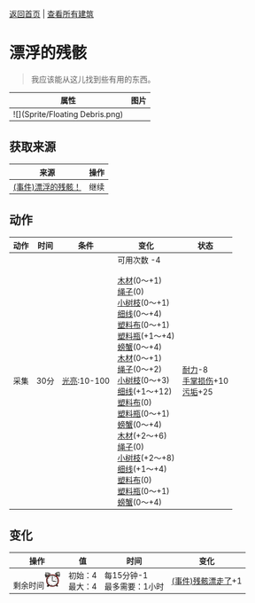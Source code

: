 [返回首页](index.md)   |  [查看所有建筑](building.md)
# 漂浮的残骸  
> 我应该能从这儿找到些有用的东西。  
  
  属性  |   图片   
 ----  |  ----:   
   |  ![](Sprite/Floating Debris.png)   
  
## 获取来源  
来源  |  操作  
----  |  ----  
[(事件)漂浮的残骸！](Event_Raft_FloatingDebris.md)  |  继续  
## 动作  
动作  |  时间  |  条件  |  变化  |  状态  
----  |  ----  |  ----  |  ----  |  ----  
采集  |  30分  |  [光亮](Light.md):10-100  |  可用次数  -4<br><br>[木材](Wood.md)(0～+1)<br>[绳子](Rope.md)(0)<br>[小树枝](Sticks.md)(0～+1)<br>[细线](CordFiber.md)(0～+4)<br>[塑料布](PlasticSheet.md)(0～+1)<br>[塑料瓶](PlasticBottle.md)(+1～+4)<br>[螃蟹](Crab.md)(0～+4)<br>[木材](Wood.md)(0～+1)<br>[绳子](Rope.md)(0～+2)<br>[小树枝](Sticks.md)(0～+3)<br>[细线](CordFiber.md)(+1～+12)<br>[塑料布](PlasticSheet.md)(0)<br>[塑料瓶](PlasticBottle.md)(0～+1)<br>[螃蟹](Crab.md)(0～+4)<br>[木材](Wood.md)(+2～+6)<br>[绳子](Rope.md)(0)<br>[小树枝](Sticks.md)(+2～+8)<br>[细线](CordFiber.md)(+1～+4)<br>[塑料布](PlasticSheet.md)(0)<br>[塑料瓶](PlasticBottle.md)(0～+1)<br>[螃蟹](Crab.md)(0～+4)  |  [耐力](Stamina.md)-8<br>[手掌损伤](HandDamage.md)+10<br>[污垢](Filth.md)+25  
## 变化  
操作  |  值  |  时间  |  变化  
----  |  ----  |  ----  |  ----  
剩余时间<img decoding="async" src="Sprite/AlarmClock.png" style="width:30px;">  |  初始：4<br>最大：4  |  每15分钟-1<br>最多需要：1小时  |  [(事件)残骸漂走了](Event_FloatingDebrisMissed.md)+1   
